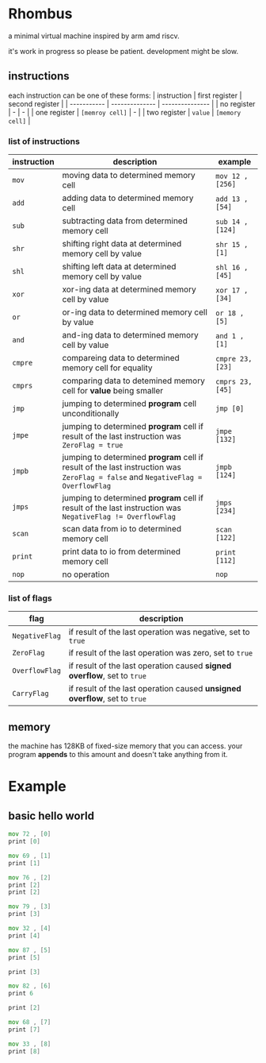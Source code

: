 # Rhombus
a minimal virtual machine inspired by arm amd riscv.

it's work in progress so please be patient. development might be slow.

## instructions

each instruction can be one of these forms:
| instruction | first register | second register |
| ----------- | -------------- | --------------- |
| no register | - | - |
| one register | `[memroy cell]` | - |
| two register | `value` | `[memory cell]` |

### list of instructions

| instruction | description | example |
| ----------- | ----------- | ------- |
| `mov` | moving data to determined memory cell | `mov 12 , [256]` |
| `add` | adding data to determined memory cell | `add 13 , [54]` |
| `sub` | subtracting data from determined memory cell | `sub 14 , [124]` |
| `shr` | shifting right data at determined memory cell by value | `shr 15 , [1]` |
| `shl` | shifting left data at determined memory cell by value | `shl 16 , [45]` |
| `xor` | xor-ing data at determined memory cell by value | `xor 17 , [34]` |
| `or` | or-ing data to determined memory cell by value | `or 18 , [5]` |
| `and` | and-ing data to determined memory cell by value | `and 1 , [1]` |
| `cmpre` | compareing data to determined memory cell for equality | `cmpre 23, [23]` |
| `cmprs` | comparing data to detemined memory cell for **value** being smaller | `cmprs 23, [45]` |
| `jmp` | jumping to determined **program** cell unconditionally | `jmp [0]` |
| `jmpe` | jumping to determined **program** cell if result of the last instruction was `ZeroFlag = true` | `jmpe [132]` |
| `jmpb` | jumping to determined **program** cell if result of the last instruction was `ZeroFlag = false` and `NegativeFlag = OverflowFlag` | `jmpb [124]` |
| `jmps` | jumping to determined **program** cell if result of the last instruction was `NegativeFlag != OverflowFlag` | `jmps [234]` |
| `scan` | scan data from io to determined memory cell | `scan [122]` |
| `print` | print data to io from determined memory cell | `print [112]` |
| `nop` | no operation | `nop` |

### list of flags 

| flag | description |
| ---- | ----------- |
| `NegativeFlag` | if result of the last operation was negative, set to `true` |
| `ZeroFlag` | if result of the last operation was zero, set to `true` |
| `OverflowFlag` | if result of the last operation caused **signed overflow**, set to `true` |
| `CarryFlag` | if result of the last operation caused **unsigned overflow**, set to `true` |

## memory

the machine has 128KB of fixed-size memory that you can access. your program **appends** to this amount and doesn't take anything from it.

# Example

## basic hello world

```asm
mov 72 , [0]
print [0]

mov 69 , [1]
print [1]

mov 76 , [2]
print [2]
print [2]

mov 79 , [3]
print [3]

mov 32 , [4]
print [4]

mov 87 , [5]
print [5]

print [3]

mov 82 , [6]
print 6

print [2]

mov 68 , [7]
print [7]

mov 33 , [8]
print [8]
```
